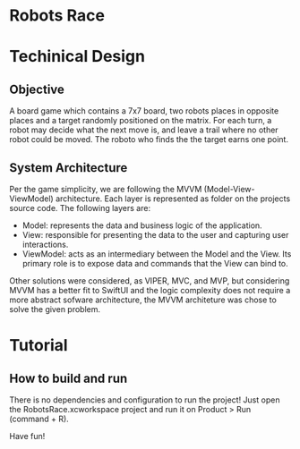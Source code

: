 Robots Race
===========

# Techinical Design

## Objective
A board game which contains a 7x7 board, two robots places in opposite places and a target randomly positioned on the matrix. For each turn, a robot may decide what the next move is, and leave a trail where no other robot could be moved. The roboto who finds the the target earns one point.

## System Architecture
Per the game simplicity, we are following the MVVM (Model-View-ViewModel) architecture. Each layer is represented as folder on the projects source code. The following layers are:

* Model: represents the data and business logic of the application.
* View: responsible for presenting the data to the user and capturing user interactions.
* ViewModel: acts as an intermediary between the Model and the View. Its primary role is to expose data and commands that the View can bind to.

Other solutions were considered, as VIPER, MVC, and MVP, but considering MVVM has a better fit to SwiftUI and the logic complexity does not require a more abstract sofware architecture, the MVVM architeture was chose to solve the given problem.

# Tutorial

## How to build and run

There is no dependencies and configuration to run the project! Just open the RobotsRace.xcworkspace project and run it on Product > Run (command + R).

Have fun!
